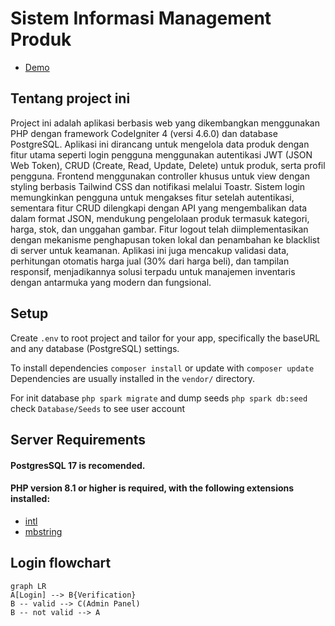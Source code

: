 
# Sistem Informasi Management Produk

- [Demo](https://diffaaddien.contohdomain.com/)

## Tentang project ini

Project ini adalah aplikasi berbasis web yang dikembangkan menggunakan PHP dengan framework CodeIgniter 4 (versi 4.6.0) dan database PostgreSQL. Aplikasi ini dirancang untuk mengelola data produk dengan fitur utama seperti login pengguna menggunakan autentikasi JWT (JSON Web Token), CRUD (Create, Read, Update, Delete) untuk produk, serta profil pengguna. Frontend menggunakan controller khusus untuk view dengan styling berbasis Tailwind CSS dan notifikasi melalui Toastr. Sistem login memungkinkan pengguna untuk mengakses fitur setelah autentikasi, sementara fitur CRUD dilengkapi dengan API yang mengembalikan data dalam format JSON, mendukung pengelolaan produk termasuk kategori, harga, stok, dan unggahan gambar. Fitur logout telah diimplementasikan dengan mekanisme penghapusan token lokal dan penambahan ke blacklist di server untuk keamanan. Aplikasi ini juga mencakup validasi data, perhitungan otomatis harga jual (30% dari harga beli), dan tampilan responsif, menjadikannya solusi terpadu untuk manajemen inventaris dengan antarmuka yang modern dan fungsional.
  
## Setup

Create `.env` to root project and tailor for your app, specifically the baseURL and any database (PostgreSQL) settings.

To install dependencies `composer install` or update with `composer update` Dependencies are usually installed in the `vendor/` directory.

For init database `php spark migrate`
and dump seeds `php spark db:seed` check `Database/Seeds` to see user account

## Server Requirements
#### PostgresSQL 17 is recomended.
#### PHP version 8.1 or higher is required, with the following extensions installed:

- [intl](http://php.net/manual/en/intl.requirements.php)
- [mbstring](http://php.net/manual/en/mbstring.installation.php)

## Login flowchart
```mermaid
graph LR
A[Login] --> B{Verification}
B -- valid --> C(Admin Panel)
B -- not valid --> A

```